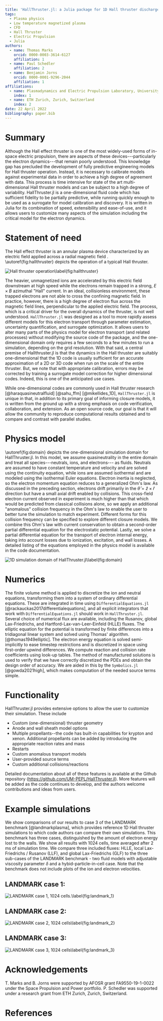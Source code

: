 ```yaml
---
title: 'HallThruster.jl: a Julia package for 1D Hall thruster discharge simulation'
tags:
  - Plasma physics
  - Low temperature magnetized plasma
  - CFD
  - Hall Thruster
  - Electric Propulsion
  - Julia
authors:
  - name: Thomas Marks
    orcid: 0000-0003-3614-6127
    affiliation: 1
  - name: Paul Schedler
    affiliation: 2
  - name: Benjamin Jorns
    orcid: 0000-0001-9296-2044
    affiliation: 1
affiliations:
  - name: Plasmadynamics and Electric Propulsion Laboratory, University of Michigan, Ann Arbor, USA
    index: 1
  - name: ETH Zurich, Zurich, Switzerland
    index: 2
date: 22 April 2022
bibliography: paper.bib
---
```


# Summary

Although the Hall effect thruster is  one of the most widely-used forms of in-space electric propulsion, there are aspects of these devices---particularly the electron dynamics---that remain poorly understood.   This knowledge gap has precluded the development of fully predictive engineering models for Hall thruster operation.   Instead, it is  necessary to calibrate models against experimental data in order to achieve a high degree of agreement with data.   This process is  time intensive for state of the art multi-dimensional Hall thruster models and can be subject to a high degree of variability.  HallThruster.jl is a one-dimensional fluid code which has sufficient fidelity to be partially predictive, while running quickly enough to be used as a surrogate for model calibration and discovery. It is written in Julia for its combination of speed, extensibility and ease-of-use, and it allows users to customize many aspects of the simulation including the critical model for the electron dynamics.

# Statement of need

The Hall effect thruster is an  annular plasma device characterized by an electric field  applied across a radial magnetic field . \autoref{fig:hallthruster} depicts the operation of a typicall Hall thruster.

![Hall thruster operation\label{fig:hallthruster}](hallthruster.png)

The heavier, unmagnetized ions are accelerated by this electric field downstream at high speed while the electrons remain trapped in a strong, $E\times B$  azimuthal "Hall" current.  In an ideal, collisionless environment, these trapped electrons are not able to cross the confining magnetic field.  In practice, however, there is a high degree of electron flux across the magnetic field lines, perpendicular to the applied electric field. The process, which is a critical driver for the overall dynamics of the thruster, is not well understood. `HallThruster.jl` was designed as a tool to more rapidly assess different  models for this electron transport through parameter estimation, uncertainty quantification, and surrogate optimization.   It allows users to alter many parts of the physics model for electron transport (and related processes) without modifying the source code of the package, and the one-dimensional domain only requires a few seconds to a few minutes to run a simulation, depending on the grid resolution. With that said, a central premise of Hallthruster.jl is that the dynamics in the Hall thruster are suitably one-dimensional that the 1D code is usually sufficient for an accurate approximation of a 2D or 3D code when run on the scale of the entire thruster.  But, we note that with appropriate calibration, errors may be corrected by training a surrogate model correction for higher dimensional codes.  Indeed, this is one of the anticipated use cases. 

While one-dimensional codes are commonly used in Hall thruster research [@haraquasineutralfluid] [@sahu_ffm] [@mikellides_1D],  `HallThruster.jl` is unique in that, in addition to its primary goal of informing closure models, it is written from the ground up with a strong emphasis on code verification, collaboration, and extension.  As an open source code, our goal is that it will allow the community to reproduce computational results obtained and to compare and contrast with parallel  studies.

# Physics model

\autoref{fig:domain} depicts the one-dimensional simulation domain for HallThruster.jl.  In this model, we assume quasineutrality in the entire domain and treat all species---neutrals, ions, and electrons--- as fluids.  Neutrals are assumed to have constant temperature and velocity and are solved using the continuity equation, while ions are assumed isothermal and are modeled using the isothermal Euler equations. Electron inertia is neglected, so the electron momentum equation reduces to a generalized Ohm's law.  As discussed in the preceding section, electrons drift primarily in the $\hat{\theta} = \hat{z} \times \hat{r}$ direction but have a small axial drift enabled by collisions. This cross-field electron current observed in experiment is much higher than that which would be predicted from classical collisions alone, so we apply an additional "anomalous" collision frequency in the Ohm's law to enable the user to better tune the simulation to match experiment.  Different forms for this collision frequency can be specified to explore different closure models. We  combine this Ohm's law with current conservation to obtain a second-order partial differential equation for the electrostatic potential. Lastly, we solve a partial differential equation for the transport of electron internal energy, taking into account losses due to ionization, excitation, and wall losses. A detailed listing of the equations employed in the physics model is available in the code documentation. 

![1D simulation domain of HallThruster.jl\label{fig:domain}](domain.png)


# Numerics

The finite volume method is applied to discretize the ion and neutral equations, transforming them into a system of ordinary differential equations. These are integrated in time using `DifferentialEquations.jl` [@rackauckas2017differentialequations], and all explicit integrators that work with `DifferentialEquations.jl` should work in `HallThruster.jl`. Several choice of numerical flux are available, including the Rusanov, global Lax-Friedrichs, and Hartford-Lax-van-Leer-Einfeld (HLLE) fluxes.  The elliptic equation for the potential is transformed by finite differences into a tridiagonal linear system and solved using Thomas' algorithm.[@thomas1949elliptic]. The electron energy equation is solved semi-implicitly to ease timestep restrictions and is discretized in space using first-order upwind differences. We compute reaction and collision rate coefficients using look-up tables. The method of manufactured solutions is used to verify that we have correctly discretized the PDEs and obtain the design order of accuracy. We are aided in this by the `Symbolics.jl` [@gowda2021high], which makes computation of the needed source terms simple.

# Functionality

HallThruster.jl provides extensive options to allow the user to customize their simulation. These include

- Custom (one-dimensional) thruster geometry
- Anode and wall sheath model options
- Multiple propellants--the code has built-in capabilities for krypton and xenon.  Additional propellants can be added by introducing the appropriate reaction rates and mass
- Restarts
- Custom anomalous transport models
- User-provided source terms
- Custom additional collisions/reactions

Detailed documentation about all of these features is available at the Github repository (https://github.com/UM-PEPL/HallThruster.jl). More features will  be added as the code continues to develop, and the authors welcome contributions and ideas from users.

# Example simulations

We show comparisons of our results to case 3 of the LANDMARK benchmark [@landmarkplasma], which provides reference 1D Hall thruster simulations to which code authors can compare their own simulations. This benchmark has three cases, distinguished by the amount of electron energy lost to the walls. We show all results with 1024 cells, time averaged after 2 ms of simulation time. We compare three included fluxes: HLLE, local Lax-Friedrichs / Rusanov (LLF), and global Lax-Friedrichs (GLF) to the three sub-cases of the LANDMARK benchmark - two fluid models with adjustable viscosity parameter $\delta$ and a hybid-particle-in-cell case. Note that the benchmark does not include plots of the ion and electron velocities.

## LANDMARK case 1:

![LANDMARK case 1, 1024 cells.\label{fig:landmark_1}](landmark_1.png)

## LANDMARK case 2:

![LANDMARK case 2, 1024 cells\label{fig:landmark_2}](landmark_2.png)

## LANDMARK case 3:

![LANDMARK case 3, 1024 cells\label{fig:landmark_3}](landmark_3.png)

# Acknowledgements

T. Marks and B. Jorns were supported by  AFOSR grant FA9550-19-1-0022 under the Space Propulsion and Power portfolio.   P. Schedler was supported under a research grant from ETH Zurich, Zurich, Switzerland.

# References

